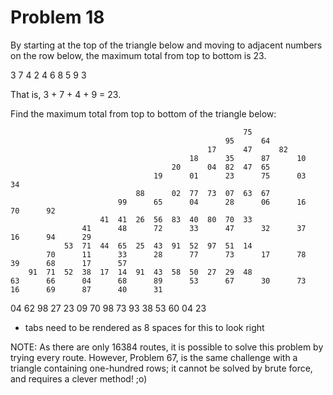 # Problem 18

By starting at the top of the triangle below and moving to adjacent numbers on the row below, the maximum total from top to bottom is 23.

   3
  7 4
 2 4 6
8 5 9 3

That is, 3 + 7 + 4 + 9 = 23.

Find the maximum total from top to bottom of the triangle below:

                                                        75
                                                    95	    64
                                                17      47      82
                                            18	    35	    87	    10
                                        20      04	82	47	65
                                    19	    01	    23	    75	    03	    34
                                88      02	77	73	07	63	67
                            99	    65	    04	    28	    06	    16	    70	    92
                        41	41	26	56	83	40	80	70	33
                    41	    48	    72	    33	    47	    32	    37	    16	    94	    29
                53	71	44	65	25	43	91	52	97	51	14
            70	    11	    33	    28	    77	    73	    17	    78	    39	    68	    17	    57
        91	71	52	38	17	14	91	43	58	50	27	29	48
    63	    66	    04	    68	    89	    53	    67	    30	    73	    16	    69	    87	    40	    31
04	62	98	27	23	09	70	98	73	93	38	53	60	04	23

* tabs need to be rendered as 8 spaces for this to look right

NOTE: As there are only 16384 routes, it is possible to solve this problem by trying every route. However, Problem 67, is the same challenge with a triangle containing one-hundred rows; it cannot be solved by brute force, and requires a clever method! ;o)

